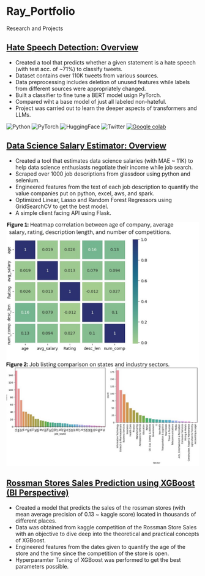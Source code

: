 # Ray_Portfolio
Research and Projects

## [Hate Speech Detection: Overview](https://github.com/ayushzoc/hatespeechbert)
* Created a tool that predicts whether a given statement is a hate speech (with test acc. of ~71%) to classify tweets.
* Dataset contains over 110K tweets from various sources.
* Data preprocessing includes deletion of unused features while labels from different sources were appropriately changed.
* Built a classifier to fine tune a BERT model usign PyTorch.
* Compared wiht a base model of just all labeled non-hateful.
* Project was carried out to learn the deeper aspects of transformers and LLMs.  

![Python](https://img.shields.io/badge/Python-100000?style=flat&logo=Python&logoColor=5A27B3&labelColor=FFFFFF&color=FFFFFF) ![PyTorch](https://img.shields.io/badge/PyTorch-100000?style=flat&logo=pytorch&logoColor=FF5500&labelColor=FFFFFF&color=FFFFFF) ![HuggingFace](https://img.shields.io/badge/HuggingFace_Transformers-white?logo=HuggingFace) ![Twitter](https://img.shields.io/badge/Twitter-100000?style=flat&logo=Twitter&logoColor=0084FF&labelColor=FFFFFF&color=FFFFFF') <a href='https://github.com/shivamkapasia0' target="_blank"><img alt='Google colab' src='https://img.shields.io/badge/Colab-100000?style=flat&logo=Google colab&logoColor=E75D00&labelColor=FFFFFF&color=FFFFFF'/></a>


## [Data Science Salary Estimator: Overview](https://github.com/ayushzoc/job_salary_proj)
* Created a tool that estimates data science salaries (with MAE ~ 11K) to help data science enthusiasts negotiate their income while job search.
* Scraped over 1000 job descriptions from glassdoor using python and selenium.
* Engineered features from the text of each job description to quantify the value companies put on python, excel, aws, and spark.
* Optimized Linear, Lasso and Random Forest Regressors using GridSearchCV to get the best model.
* A simple client facing API using Flask.  

![STATE!](/images/image1.png)

## [Rossman Stores Sales Prediction using XGBoost (BI Perspective)](https://github.com/ayushzoc/rossmanstoresales)
* Created a model that predicts the sales of the rossman stores (with mean average precision of 0.13 ~ kaggle score) located in thousands of different places.
* Data was obtained from kaggle competition of the Rossman Store Sales with an objective to dive deep into the theoretical and practical concepts of XGBoost.
* Engineered features from the dates given to quantify the age of the store and the time since the competition of the store is open.
* Hyperparamter Tuning of XGBoost was performed to get the best parameters possible.
